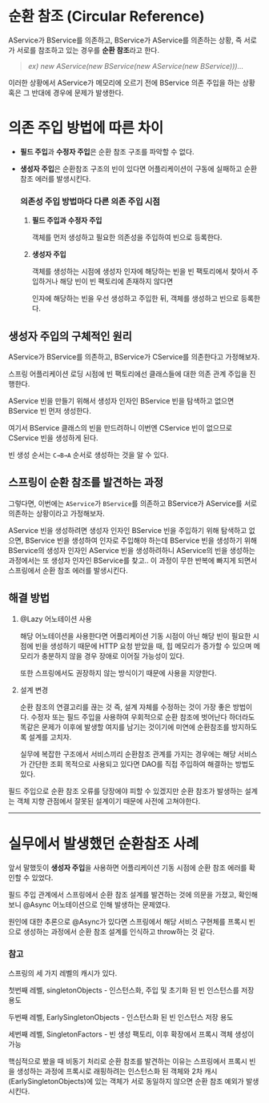 # 순환 참조 (Circular Reference)

AService가 BService를 의존하고, BService가 AService를 의존하는 상황, 즉 서로가 서로를 참조하고 있는 경우를 **순환 참조**라고 한다.

> *ex) new AService(new BService(new AService(new BService)))...*
> 

이러한 상황에서 AService가 메모리에 오르기 전에 BService 의존 주입을 하는 상황 혹은 그 반대에 경우에 문제가 발생한다.

# 의존 주입 방법에 따른 차이

- **필드 주입**과 **수정자 주입**은 순환 참조 구조를 파악할 수 없다.
- **생성자 주입**은 순환참조 구조의 빈이 있다면 어플리케이션이 구동에 실패하고 순환참조 에러를 발생시킨다.
    
    ### **의존성** **주입 방법마다 다른 의존 주입 시점**
    
    1. **필드 주입과** **수정자 주입**
        
        객체를 먼저 생성하고 필요한 의존성을 주입하여 빈으로 등록한다.
        
    2. **생성자 주입**
        
        객체를 생성하는 시점에 생성자 인자에 해당하는 빈을 빈 팩토리에서 찾아서 주입하거나 해당 빈이 빈 팩토리에 존재하지 않다면 
        
        인자에 해당하는 빈을 우선 생성하고 주입한 뒤, 객체를 생성하고 빈으로 등록한다.
        

## 생성자 주입의 구체적인 원리

AService가 BService를 의존하고, BService가 CService를 의존한다고 가정해보자.

스프링 어플리케이션 로딩 시점에 빈 팩토리에선 클래스들에 대한 의존 관계 주입을 진행한다.

AService 빈을 만들기 위해서 생성자 인자인 BService 빈을 탐색하고 없으면 BService 빈 먼저 생성한다. 

여기서 BService 클래스의 빈을 만드려하니 이번엔 CService 빈이 없으므로 CService 빈을 생성하게 된다.

빈 생성 순서는 `C→B→A` 순서로 생성하는 것을 알 수 있다.

## 스프링이 순환 참조를 발견하는 과정

그렇다면, 이번에는 `AService`가 `BService`를 의존하고 BService가 AService를 서로 의존하는 상황이라고 가정해보자.

AService 빈을 생성하려면 생성자 인자인 BService 빈을 주입하기 위해 탐색하고 없으면, BService 빈을 생성하여 인자로 주입해야 하는데 BService 빈을 생성하기 위해 BService의 생성자 인자인 AService 빈을 생성하려하니 AService의 빈을 생성하는 과정에서는 또 생성자 인자인 BService를 찾고.. 이 과정이 무한 반복에 빠지게 되면서 스프링에서 순환 참조 에러를 발생시킨다.

## 해결 방법

1. @Lazy 어노테이션 사용
    
    해당 어노테이션을 사용한다면 어플리케이션 기동 시점이 아닌 해당 빈이 필요한 시점에 빈을 생성하기 때문에 HTTP 요청 받았을 때, 힙 메모리가 증가할 수 있으며 메모리가 충분하지 않을 경우 장애로 이어질 가능성이 있다. 

    또한 스프링에서도 권장하지 않는 방식이기 때문에 사용을 지양한다.

2. 설계 변경
    
    순환 참조의 연결고리를 끊는 것 즉, 설계 자체를 수정하는 것이 가장 좋은 방법이다. 
    수정자 또는 필드 주입을 사용하여 우회적으로 순환 참조에 벗어난다 하더라도 똑같은 문제가 이후에 발생할 여지를 남기는 것이기에 미연에 순환참조를 방지하도록 설계를 고치자.
    
    실무에 복잡한 구조에서 서비스끼리 순환참조 관계를 가지는 경우에는 해당 서비스가 간단한 조회 목적으로 사용되고 있다면 DAO를 직접 주입하여 해결하는 방법도 있다.
    

<aside>
 필드 주입으로 순환 참조 오류를 당장에야 피할 수 있겠지만 순환 참조가 발생하는 설계는 객체 지향 관점에서 잘못된 설계이기 때문에 사전에 고쳐야한다.

</aside>

---

# 실무에서 발생했던 순환참조 사례

앞서 말했듯이 **생성자 주입**을 사용하면 어플리케이션 기동 시점에 순환 참조 에러를 확인할 수 있었다.

필드 주입 관계에서 스프링에서 순환 참조 설계를 발견하는 것에 의문을 가졌고, 확인해보니 @Async 어노테이션으로 인해 발생하는 문제였다.

원인에 대한 추론으로 @Async가 있다면 스프링에서 해당 서비스 구현체를 프록시 빈으로 생성하는 과정에서 순환 참조 설계를 인식하고 throw하는 것 같다. 

### 참고
스프링의 세 가지 레벨의 캐시가 있다.

첫번째 레벨, singletonObjects - 인스턴스화, 주입 및 초기화 된 빈 인스턴스를 저장 용도

두번째 레벨, EarlySingletonObjects - 인스턴스화 된 빈 인스턴스 저장 용도

세번째 레벨, SingletonFactors - 빈 생성 팩토리, 이후 확장에서 프록시 객체 생성이 가능

핵심적으로 봤을 때 비동기 처리로 순환 참조를 발견하는 이유는 스프링에서 프록시 빈을 생성하는 과정에 프록시로 래핑하려는 인스턴스화 된 객체와 2차 캐시(EarlySingletonObjects)에 있는 객체가 서로 동일하지 않으면 순환 참조 예외가 발생시킨다.